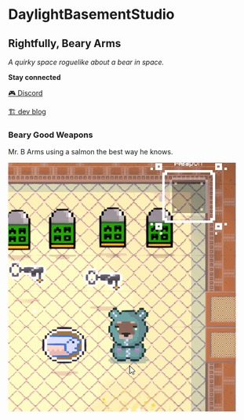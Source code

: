 # DaylightBasementStudio

## Rightfully, Beary Arms

*A quirky space roguelike about a bear in space.*

__Stay connected__

[🎮 Discord](https://discord.gg/5RmvYfN)

[🏗️ dev blog](./DevBlog.md)

### Beary Good Weapons

Mr. B Arms using a salmon the best way he knows.

![The slappin' salmon](./assets/fish-finished.gif)


